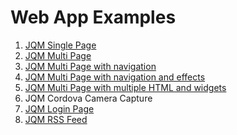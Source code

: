 Web App Examples
================

1. [JQM Single Page](http://htmlpreview.github.com/?https://github.com/leoz2011/web-app-examples/blob/master/jqm-one-page/index.html)
2. [JQM Multi Page](http://htmlpreview.github.com/?https://github.com/leoz2011/web-app-examples/blob/master/jqm-multi-page/index.html)
3. [JQM Multi Page with navigation](http://htmlpreview.github.com/?https://github.com/leoz2011/web-app-examples/blob/master/jqm-multi-page-nav/index.html)
4. [JQM Multi Page with navigation and effects](http://htmlpreview.github.com/?https://github.com/leoz2011/web-app-examples/blob/master/jqm-multi-page-complex/index.html)
5. [JQM Multi Page with multiple HTML and widgets](http://rawgithub.com/leoz2011/web-app-examples/master/jqm-multi-page-more-complex/index.html)
6. JQM Cordova Camera Capture
7. [JQM Login Page](http://rawgithub.com/leoz2011/web-app-examples/master/jqm-login-page/index.html)
8. [JQM RSS Feed](http://htmlpreview.github.com/?https://github.com/leoz2011/web-app-examples/blob/master/jqm-rss-feed/index.html)

